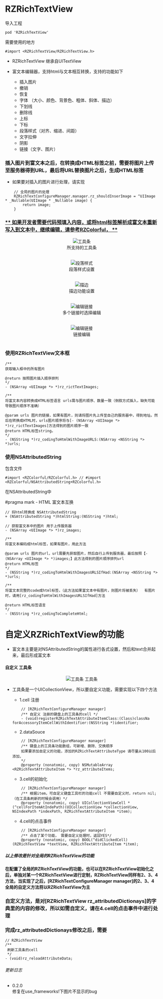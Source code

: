 # RZRichTextView

导入工程

```objc
pod 'RZRichTextView'
```

需要使用的地方

```objc
#import <RZRichTextView/RZRichTextView.h>
```

* RZRichTextView 继承自UITextView

* 富文本编辑器，支持html与文本相互转换，支持的功能如下 
    * 插入图片
    * 撤销
    * 恢复
    * 字体 （大小、颜色、背景色、粗体、斜体、描边）
    * 下划线
    * 删除线
    * 上标
    * 下标
    * 段落样式（对齐、缩进、间距）
    * 文字拉伸
    * 阴影
    * 链接（文字、图片）
    

### 插入图片到富文本之后，在转换成HTML标签之前，需要将图片上传至服务器得到URL，最后将URL替换图片之后，生成HTML标签

* 如果要对插入的图片进行处理，请实现

```objc
    // 全局的图片的处理
    RZRichTextConfigureManager.manager.rz_shouldInserImage = ^UIImage * _Nullable(UIImage * _Nullable image) {
        return image;
    }
```

### [** 如果开发者需要代码预填入内容，或将html标签解析成富文本重新写入到文本中，继续编辑，请参考RZColorful， **](https://github.com/rztime/RZColorful)
<p align="center" >
<img src="image5.jpeg" title="工具条">
</br>所支持的工具条</br></br>
</p>

<p align="center" >
<img src="image1.jpeg" title="段落样式">
</br>段落样式设置</br></br>
</p>


<p align="center" >
<img src="image2.jpeg" title="描边">
</br>描边功能设置</br></br>
</p>


<p align="center" >
<img src="image3.jpeg" title="编辑链接">
</br>多个链接时选择编辑</br></br>
</p>


<p align="center" >
<img src="image4.jpeg" title="编辑链接">
</br>链接编辑</br></br>
</p>


### 使用RZRichTextView文本框
```objc
/**
获取输入框中的所有图片

@return 按照图片插入顺序排列
*/
- (NSArray <UIImage *> *)rz_rictTextImages;
```

```objc
/**
将富文本内容转换成HTML标签语言 urls需与图片顺序、数量一致（倒叙方式插入，缺失可能导致图片顺序不准确）

@param urls 图片的链接，如果有图片，则请将图片先上传至自己的服务器中，得到地址。然后在转换成HTML时，urls图片顺序将与[- (NSArray <UIImage *> *)rz_rictTextImages]方法得到的图片顺序一致
@return HTML标签string。
*/
- (NSString *)rz_codingToHtmlWithImageURLS:(NSArray <NSString *> *)urls;

```

### 使用NSAttributedString
包含文件
```objc
#import <RZColorful/RZColorful.h> // #import <RZColorful/NSAttributedString+RZColorful.h> 
```
在NSAttributedString中

#pragma mark - HTML 富文本互换

```objc
// 将html转换成 NSAttributedString
+ (NSAttributedString *)htmlString:(NSString *)html;
```

```objc
// 获取富文本中的图片 用于上传服务器
- (NSArray <UIImage *> *)rz_images;
```

```objc
/**
将富文本编码成html标签，如果有图片，用此方法

@param urls 图片的url，url需要先获取图片，然后自行上传到服务器，最后按照【- (NSArray <UIImage *> *)images;】此方法得到的图片顺序排列url
@return HTML标签
*/
- (NSString *)rz_codingToHtmlWithImagesURLSIfHad:(NSArray <NSString *> *)urls;
```

```objc
/**
将富文本完整的code成html标签，（此方法如果富文本中有图片，则图片将被丢失）  有图片时，请用[rz_codingToHtmlWithImagesURLSIfHad]方法

@return HTML标签语言
*/
- (NSString *)rz_codingToCompleteHtml;
```


# 自定义RZRichTextView的功能

* 富文本主要是对NSAttributedString的属性进行各式设置，然后和text合并起来，最后形成富文本

#### 自定义 工具条
<p align="center" >
<img src="image5.jpeg" title="工具条">
工具条
</p>

* 工具条是一个UICollectionView，所以要自定义功能，需要实现以下四个方法 
    * 1.cell  注册  

    ```objc
        // [RZRichTextConfigureManager manager]
        /** 自定义 注册的键盘上的工具条的cell */
        - (void)registerRZRichTextAttributeItemClass:(Class)classNa forAccessoryItemCellWithIdentifier:(NSString *)identifier;
    ```

    * 2.dataSouce

    ```objc
        // [RZRichTextConfigureManager manager]
        /** 键盘上的工具条功能数组，可新增、删除、交换顺序
        如果要添加自定义的功能，添加的RZRichTextAttributeType 请尽量从100以后添加，
        */
        @property (nonatomic, copy) NSMutableArray <RZRichTextAttributeItem *> *rz_attributeItems;
    ```

    * 3.cell的初始化

    ```objc
        // [RZRichTextConfigureManager manager]
        /** 根据item，可自定义键盘工具栏的功能cell 不需要自定义时，return nil; （在工具条刷新的时候会调用）*/
        @property (nonatomic, copy) UICollectionViewCell *(^cellForItemAtIndePath)(UICollectionView *collectionView, NSIndexPath *indexPath, RZRichTextAttributeItem *item);
    ```

    * 4.cell的点击事件

    ```objc
        // [RZRichTextConfigureManager manager]
        /** 点击了某个功能， 需要自定义处理时，返回YES*/
        @property (nonatomic, copy) BOOL(^didClickedCell)(RZRichTextView *textView, RZRichTextAttributeItem *item);
    ```
##### 以上修改是针对全局的RZRichTextView的功能
#### 在配置了全局的RZRichTextView的功能，也可以在RZRichTextView初始化之后，单独对某一个RZRichTextView进行定制，RZRichTextView同样有2、3、4方法，当实现了之后，[RZRichTextConfigureManager manager]的2、3、4全局的自定义方法将以RZRichTextView为主

### 自定义方法，是对[RZRichTextView rz_attributedDictionays]的字典里的内容的修改，所以如需自定义，请在4.cell的点击事件中进行处理
### 完成rz_attributedDictionays修改之后，需要

```objc
// RZRichTextView
/**
 刷新工具条的cell
 */
- (void)rz_reloadAttributeData;
```


###### 更新日志

* 0.2.0  
    修复在use_frameworks!下图片不显示的bug


